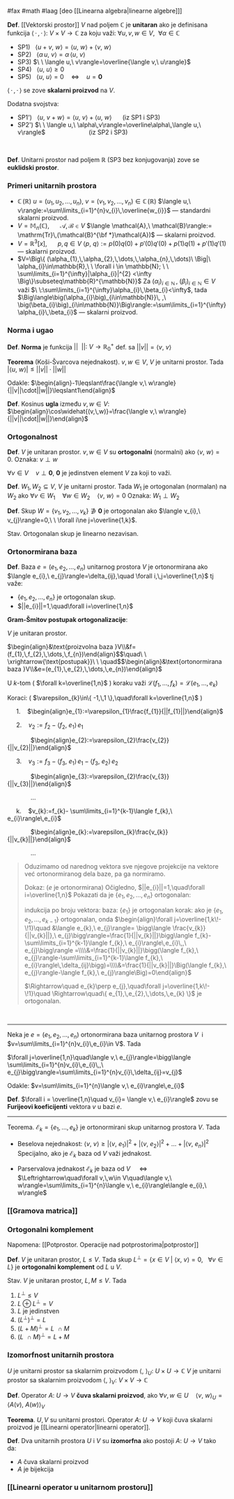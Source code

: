 #fax #math #laag [deo [[Linearna algebra|linearne algebre]]]
$\:$

**Def**. [[Vektorski prostor]] $V$ nad poljem $\mathbb{C}$ je **unitaran** ako je definisana funkcija $\langle \,\cdot\,,\,\cdot\,\rangle:\ V\times V\to\mathbb{C}$ za koju važi: $\forall u,\,v,\,w\in V,\ \ \forall\alpha\in\mathbb{C}$
- SP1) $\ \ \langle u+v,\ w\rangle=\langle u,\ w\rangle+\langle v,\ w\rangle$
- SP2) $\ \ \langle \alpha\,u,\ v\rangle=\alpha\,\langle u,\ v\rangle$
- SP3) $\ \ \langle u,\ v\rangle=\overline{\langle v,\ u\rangle}$
- SP4) $\ \ \langle u,\ u\rangle\geqslant0$
- SP5) $\ \ \langle u,\ u\rangle=0\quad\Leftrightarrow\quad u=\mathbf{0}$

$\langle\,\cdot\,,\,\cdot\,\rangle$ se zove **skalarni proizvod** na $V$.

Dodatna svojstva:
- SP1') $\ \ \langle u,\ v+w\rangle=\langle u,\ v\rangle+\langle u,\ w\rangle$ $\quad$ (iz SP1 i SP3)
- SP2') $\ \ \langle u,\ \alpha\,v\rangle=\overline\alpha\,\langle u,\ v\rangle$ $\ \ \!\quad\quad\quad\quad\quad$ (iz SP2 i SP3)

$\:$

**Def**. Unitarni prostor nad poljem $\mathbb{R}$ (SP3 bez konjugovanja) zove se **euklidski prostor**.

### Primeri unitarnih prostora
- $\mathbb{C}\,(\mathbb{R})$
  $u=(u_{1},\,u_{2},\,\dots,\,u_{n}),\ v=(v_{1},\,v_{2},\,\dots,\,v_{n})\in\mathbb{C}\,(\mathbb{R})$
  $\langle u,\ v\rangle:=\sum\limits_{i=1}^{n}v_{i}\,\overline{w_{i}}$ — standardni skalarni proizvod.
- $V=\mathbb{M}_{n}(\mathbb{C})$, $\quad$ $\mathcal{A},\,\mathcal{B}\in V$
  $\langle \mathcal{A},\ \mathcal{B}\rangle:= \mathrm{Tr}\,(\mathcal{B}^{\bf *}\mathcal{A})$ — skalarni proizvod.
- $V=\mathbb{R}^{3}[x]$, $\quad$ $p,\,q\in V$
  $\langle p,\ q\rangle:=p(0)q(0) + p'(0)q'(0) + p(1)q(1) + p'(1)q'(1)$ — skalarni proizvod.
- $V=\Big\{ (\alpha_{1},\,\alpha_{2},\,\dots,\,\alpha_{n},\,\dots)\ \Big|\ \alpha_{i}\in\mathbb{R},\ \  \forall i \in \mathbb{N}; \ \ \sum\limits_{i=1}^{\infty}|\alpha_{i}|^{2} <\infty \Big\}\subseteq\mathbb{R}^{\mathbb{N}}$
  Za $\big(\alpha_{i}\big)_{i\in\mathbb{N}}\, ,\ \big(\beta_{i}\big)_{i\in\mathbb{N}} \in V\ \:$ važi $\ \:\sum\limits_{i=1}^{\infty}\alpha_{i}\,\beta_{i}<\infty$, tada
  $\Big\langle\big(\alpha_{i}\big)_{i\in\mathbb{N}}\, ,\ \big(\beta_{i}\big)_{i\in\mathbb{N}}\Big\rangle:=\sum\limits_{i=1}^{\infty}\alpha_{i}\,\beta_{i}$ — skalarni proizvod.
### Norma i ugao

**Def**. **Norma** je funkcija $||\ \ ||:\ V\to\mathbb{R}^{+}_{0}$ def. sa $||v||= \langle v,\ v\rangle$

**Teorema** (Koši-Švarcova nejednakost).
$v,\,w\in V$, $V$ je unitarni prostor. Tada
$\big|\langle u,\ w\rangle\big|\leqslant||v||\cdot||w||$

Odakle: $\begin{align}-1\leqslant\frac{\langle v,\ w\rangle}{||v||\cdot||w||}\leqslant1\end{align}$

**Def**. Kosinus **ugla** između $v,\,w\in V$: $\ \:$ $\begin{align}\cos\widehat{(v,\,w)}=\frac{\langle v,\ w\rangle}{||v||\cdot||w||}\end{align}$

### Ortogonalnost
**Def**. $V$ je unitaran prostor. $v,\,w\in V$ su **ortogonalni** (normalni) ako $\langle v,\ w\rangle=0$.
Oznaka: $v\perp w$

$\forall v\in V\quad v\perp \mathbf{0}$,
$\mathbf{0}$ je jedinstven element $V$ za koji to važi.

**Def**. $W_{1},\,W_{2}\subseteq V$, $V$ je unitarni prostor. Tada $W_{1}$ je ortogonalan (normalan) na $W_{2}$ ako $\forall v\in W_{1}\quad \forall w\in W_{2}\quad \langle v,\ w\rangle=0$
Oznaka: $W_{1}\perp W_{2}$

**Def**. Skup $W=\{ v_{1},\,v_{2},\,\dots,\,v_{k} \}\not\ni \mathbf{0}$ je ortogonalan ako $\langle v_{i},\ v_{j}\rangle=0,\ \ \forall i\ne j=\overline{1,k}$.

Stav. Ortogonalan skup je linearno nezavisan.

### Ortonormirana baza
**Def**. Baza $e=(e_{1},\,e_{2},\,\dots,\,e_{n})$ unitarnog prostora $V$ je ortonormirana ako $\langle e_{i},\ e_{j}\rangle=\delta_{ij},\quad \forall i,\,j=\overline{1,n}$
tj važe:
- $\{ e_{1},\,e_{2},\,\dots,\,e_{n} \}$ je ortogonalan skup.
- $||e_{i}||=1,\quad\forall i=\overline{1,n}$
$\:$

**Gram-Šmitov postupak ortogonalizacije**:

$V$ je unitaran prostor.

$\begin{align}&\text{proizvolna baza }V\\&f=(f_{1},\,f_{2},\,\dots,\,f_{n})\end{align}$$\quad\ \ \xrightarrow{\text{postupak}}\ \ \quad$$\begin{align}&\text{ortonormirana baza }V\\&e=(e_{1},\,e_{2},\,\dots,\,e_{n})\end{align}$

U $k$-tom ( $\forall k=\overline{1,n}$ ) koraku važi $\mathcal{L}(f_{1},\,\dots,\,f_{k})=\mathcal{L}(e_{1},\,\dots,\,e_{k})$

Koraci: ( $\varepsilon_{k}\in\{ -1,\,1 \},\quad\forall k=\overline{1,n}$ )

$\quad$ 1\.  $\ \:$ $\begin{align}e_{1}:=\varepsilon_{1}\frac{f_{1}}{||f_{1}||}\end{align}$

$\quad$ 2\.  $\ \:$ $v_{2}:=f_{2}- \langle f_{2},\ e_{1}\rangle\,e_{1}$

$\quad\quad\quad$ $\begin{align}e_{2}:=\varepsilon_{2}\frac{v_{2}}{||v_{2}||}\end{align}$

$\quad$ 3\.  $\ \:$ $v_{3}:=f_{3}- \langle f_{3},\ e_{1}\rangle\,e_{1}- \langle f_{3},\ e_{2}\rangle\,e_{2}$

$\quad\quad\quad$ $\begin{align}e_{3}:=\varepsilon_{2}\frac{v_{3}}{||v_{3}||}\end{align}$

$\quad\quad\quad$ $\dots$

$\quad$ k\.  $\ \:$ $v_{k}:=f_{k}- \sum\limits_{i=1}^{k-1}\langle f_{k},\ e_{i}\rangle\,e_{i}$

$\quad\quad\quad$ $\begin{align}e_{k}:=\varepsilon_{k}\frac{v_{k}}{||v_{k}||}\end{align}$

$\quad\quad\quad$ $\dots$
> Oduzimamo od narednog vektora sve njegove projekcije na vektore već ortonormiranog dela baze, pa ga normiramo.
> 
> Dokaz: ($e$ je ortonormirana)
> Očigledno, $||e_{i}||=1,\quad\forall i=\overline{1,n}$
> Pokazati da je $\{ e_{1},\,e_{2},\,\dots,\,e_{n} \}$ ortogonalan:
> 
> indukcija po broju vektora:
> baza: $\{e_{1}\}$ je ortogonalan
> korak:  ako je $\{ e_{1},\,e_{2},\,\dots,\,e_{k-1} \}$ ortogonalan, onda
> $\begin{align}\forall j=\overline{1,k\!-\!1}\quad &\langle e_{k},\ e_{j}\rangle= \bigg\langle \frac{v_{k}}{||v_{k}||},\ e_{j}\bigg\rangle=\frac{1}{||v_{k}||}\bigg\langle f_{k}- \sum\limits_{i=1}^{k-1}\langle f_{k},\ e_{i}\rangle\,e_{i}\,,\ e_{j}\bigg\rangle =\\\\&=\frac{1}{||v_{k}||}\bigg(\langle f_{k},\ e_{j}\rangle-\sum\limits_{i=1}^{k-1}\langle f_{k},\ e_{i}\rangle\,\delta_{ij}\bigg)=\\\\&=\frac{1}{||v_{k}||}\Big(\langle f_{k},\ e_{j}\rangle-\langle f_{k},\ e_{j}\rangle\Big)=0\end{align}$
> 
> $\Rightarrow\quad e_{k}\perp e_{j},\quad\forall j=\overline{1,k\!-\!1}\quad \Rightarrow\quad\{ e_{1},\,e_{2},\,\dots,\,e_{k} \}$ je ortogonalan.

$\:$
___
Neka je $e=(e_{1},\,e_{2},\,\dots,\,e_{n})$ ortonormirana baza unitarnog prostora $V$ $\:$i$\:$ $v=\sum\limits_{i=1}^{n}v_{i}\,e_{i}\in V$. Tada

$\forall j=\overline{1,n}\quad\langle v,\ e_{j}\rangle=\bigg\langle \sum\limits_{i=1}^{n}v_{i}\,e_{i}\,,\ e_{j}\bigg\rangle=\sum\limits_{i=1}^{n}v_{i}\,\delta_{ij}=v_{j}$

Odakle: $v=\sum\limits_{i=1}^{n}\langle v,\ e_{i}\rangle\,e_{i}$

**Def**. $\forall i = \overline{1,n}\quad v_{i}= \langle v,\ e_{i}\rangle$ zovu se **Furijeovi koeficijenti** vektora $v$ u bazi $e$.
___
Teorema. $\mathcal{E}_{k}=\{ e_{1},\,\dots,\, e_{k} \}$ je ortonormirani skup unitarnog prostora $V$. Tada
- Beselova nejednakost:
$\langle v,\ v\rangle\geqslant \Big|\langle v,\ e_{1}\rangle\Big|^{2}+ \Big|\langle v,\ e_{2}\rangle\Big|^{2} + \dots + \Big|\langle v,\ e_{n}\rangle\Big|^{2}$
$\:$
Specijalno, ako je $\mathcal{E}_{k}$ baza od $V$ važi jednakost.
$\:$

- Parservalova jednakost
 $\mathcal{E}_{k}$ je baza od $V$ $\quad\Leftrightarrow$
$\Leftrightarrow\quad\forall v,\,w\in V\quad\langle v,\ w\rangle=\sum\limits_{i=1}^{n}\langle v,\ e_{i}\rangle\langle e_{i},\ w\rangle$

### [[Gramova matrica]]
### Ortogonalni komplement

Napomena: [[Potprostor. Operacije nad potprostorima|potprostor]]

**Def**. $V$ je unitaran prostor, $L\leqslant V$. Tada skup $L^{\perp}=\{ x\in V\ \big|\ \langle x,\ v\rangle=0,\ \ \ \forall v\in L \}$ je **ortogonalni komplement** od $L$ u $V$.

Stav. $V$ je unitaran prostor, $L,\,M\leqslant V$. Tada
1. $L^{\perp}\leqslant V$
2. $L\oplus L^{\perp}=V$
3. $L$ je jedinstven
4. $\big(L^{\perp}\big)^{\perp}=L$
5. $\big(L+M\big)^{\perp}=L\ \!\cap M$
6. $\big(L\ \!\cap M\big)^{\perp}=L+M$

### Izomorfnost unitarnih prostora
$U$ je unitarni prostor sa skalarnim proizvodom $\langle ,\ \rangle_{U}:\ U\times U\to \mathbb{C}$
$V$ je unitarni prostor sa skalarnim proizvodom $\langle ,\ \rangle_{V}:\ V\times V\to \mathbb{C}$

**Def**. Operator $A:\ U\to V$ **čuva skalarni proizvod**, ako $\forall v,\,w\in U\quad \big\langle v,\ w\big\rangle_{U}=\big\langle A(v),\ A(w)\big\rangle_{V}$

**Teorema**. $U,\,V$ su unitarni prostori. Operator $A:\ U\to V$ koji čuva skalarni proizvod je [[Linearni operator|linearni operator]].
$\:$

**Def**. Dva unitarnih prostora $U$ i $V$ su **izomorfna** ako postoji $A:\ U\to V$ tako da:
- $A$ čuva skalarni proizvod
- $A$ je bijekcija

### [[Linearni operator u unitarnom prostoru]]